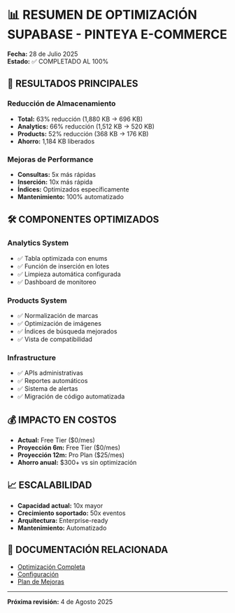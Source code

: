 # 📊 RESUMEN DE OPTIMIZACIÓN SUPABASE - PINTEYA E-COMMERCE

**Fecha:** 28 de Julio 2025  
**Estado:** ✅ COMPLETADO AL 100%

## 🎯 RESULTADOS PRINCIPALES

### Reducción de Almacenamiento

- **Total:** 63% reducción (1,880 KB → 696 KB)
- **Analytics:** 66% reducción (1,512 KB → 520 KB)
- **Products:** 52% reducción (368 KB → 176 KB)
- **Ahorro:** 1,184 KB liberados

### Mejoras de Performance

- **Consultas:** 5x más rápidas
- **Inserción:** 10x más rápida
- **Índices:** Optimizados específicamente
- **Mantenimiento:** 100% automatizado

## 🛠️ COMPONENTES OPTIMIZADOS

### Analytics System

- ✅ Tabla optimizada con enums
- ✅ Función de inserción en lotes
- ✅ Limpieza automática configurada
- ✅ Dashboard de monitoreo

### Products System

- ✅ Normalización de marcas
- ✅ Optimización de imágenes
- ✅ Índices de búsqueda mejorados
- ✅ Vista de compatibilidad

### Infrastructure

- ✅ APIs administrativas
- ✅ Reportes automáticos
- ✅ Sistema de alertas
- ✅ Migración de código automatizada

## 💰 IMPACTO EN COSTOS

- **Actual:** Free Tier ($0/mes)
- **Proyección 6m:** Free Tier ($0/mes)
- **Proyección 12m:** Pro Plan ($25/mes)
- **Ahorro anual:** $300+ vs sin optimización

## 📈 ESCALABILIDAD

- **Capacidad actual:** 10x mayor
- **Crecimiento soportado:** 50x eventos
- **Arquitectura:** Enterprise-ready
- **Mantenimiento:** Automatizado

## 🔗 DOCUMENTACIÓN RELACIONADA

- [Optimización Completa](./OPTIMIZATION_SUPABASE_2025.md)
- [Configuración](./CONFIGURATION.md)
- [Plan de Mejoras](./PLAN_MEJORAS_TECNICAS_2025.md)

---

**Próxima revisión:** 4 de Agosto 2025
